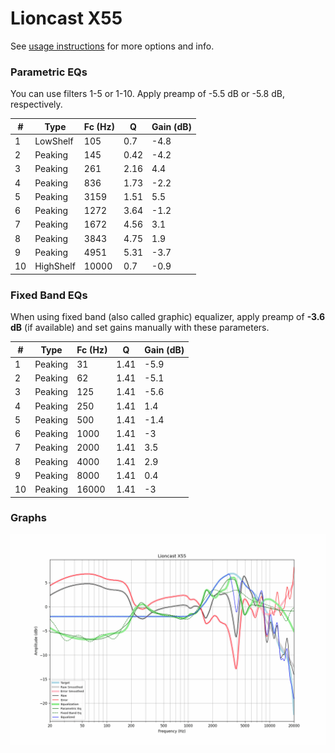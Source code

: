 # Lioncast X55
See [usage instructions](https://github.com/jaakkopasanen/AutoEq#usage) for more options and info.

### Parametric EQs
You can use filters 1-5 or 1-10. Apply preamp of -5.5 dB or -5.8 dB, respectively.

|   # | Type      |   Fc (Hz) |    Q |   Gain (dB) |
|-----|-----------|-----------|------|-------------|
|   1 | LowShelf  |       105 | 0.7  |        -4.8 |
|   2 | Peaking   |       145 | 0.42 |        -4.2 |
|   3 | Peaking   |       261 | 2.16 |         4.4 |
|   4 | Peaking   |       836 | 1.73 |        -2.2 |
|   5 | Peaking   |      3159 | 1.51 |         5.5 |
|   6 | Peaking   |      1272 | 3.64 |        -1.2 |
|   7 | Peaking   |      1672 | 4.56 |         3.1 |
|   8 | Peaking   |      3843 | 4.75 |         1.9 |
|   9 | Peaking   |      4951 | 5.31 |        -3.7 |
|  10 | HighShelf |     10000 | 0.7  |        -0.9 |

### Fixed Band EQs
When using fixed band (also called graphic) equalizer, apply preamp of **-3.6 dB** (if available) and set gains manually with these parameters.

|   # | Type    |   Fc (Hz) |    Q |   Gain (dB) |
|-----|---------|-----------|------|-------------|
|   1 | Peaking |        31 | 1.41 |        -5.9 |
|   2 | Peaking |        62 | 1.41 |        -5.1 |
|   3 | Peaking |       125 | 1.41 |        -5.6 |
|   4 | Peaking |       250 | 1.41 |         1.4 |
|   5 | Peaking |       500 | 1.41 |        -1.4 |
|   6 | Peaking |      1000 | 1.41 |        -3   |
|   7 | Peaking |      2000 | 1.41 |         3.5 |
|   8 | Peaking |      4000 | 1.41 |         2.9 |
|   9 | Peaking |      8000 | 1.41 |         0.4 |
|  10 | Peaking |     16000 | 1.41 |        -3   |

### Graphs
![](./Lioncast%20X55.png)
